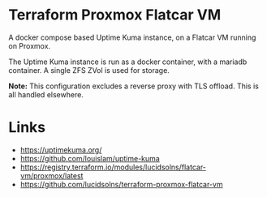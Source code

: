 # Terraform Proxmox Flatcar VM

A docker compose based Uptime Kuma instance, on a Flatcar VM running on Proxmox.

The Uptime Kuma instance is run as a docker container, with a mariadb container.
A single ZFS ZVol is used for storage.


**Note:** This configuration excludes a reverse proxy with TLS offload. This is all
handled elsewhere.

# Links

- https://uptimekuma.org/
- https://github.com/louislam/uptime-kuma
- https://registry.terraform.io/modules/lucidsolns/flatcar-vm/proxmox/latest
- https://github.com/lucidsolns/terraform-proxmox-flatcar-vm